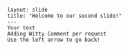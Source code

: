     layout: slide
    title: "Welcome to our second slide!"
    ---
    Your text
    Adding Witty Comment per request
    Use the left arrow to go back!
